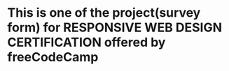 # This is one of the project(survey form) for RESPONSIVE WEB DESIGN CERTIFICATION offered by freeCodeCamp 

